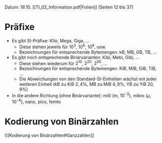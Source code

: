 Datum: 18.10.
[[TI_02_Information.pdf|Folien]] (Seiten 12 bis 37)
# Präfixe
- Es gibt SI-Präfixe: Kilo, Mega, Giga, ...
	- Diese stehen jeweils für $10^3$, $10^6$, $10^9$, usw.
	- Bezeichnungen für entsprechende Bytemengen: kB, MB, GB, TB, ...
- Es gibt noch entsprechende Binärvarianten: Kibi, Mebi, Gibi, ...
	- Diese stehen wiederum für $2^{10}$, $2^{20}$, $2^{30}$, ...
	- Bezeichnungen für entsprechende Bytemengen: KiB, MiB, GiB, TiB, ...
	- Die Abweichungen von den Standard-SI-Einheiten wächst mit jeder weiteren Einheit (kB zu KiB $2,4\%$, MB zu MiB $4,9\%$, YB zu YiB $20,9\%$)
- In die andere Richtung (ohne Binärvariante): milli (m, $10^{-3}$), mikro ($\mu$, $10^{-6}$), nano, pico, femto
# Kodierung von Binärzahlen
![[Kodierung von Binärzahlen#Ganzzahlen]]